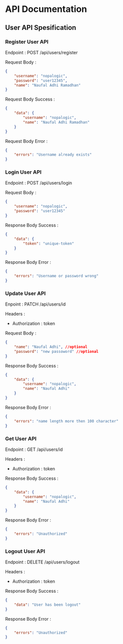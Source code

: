# API Documentation

## User API Spesification

### Register User API

Endpoint : POST /api/users/register

Request Body :

```json
{
	"username": "nopalogic",
	"password": "user12345",
	"name": "Naufal Adhi Ramadhan"
}
```

Request Body Success :

```json
{
	"data": {
		"username": "nopalogic",
		"name": "Naufal Adhi Ramadhan"
	}
}
```

Request Body Error :

```json
{
	"errors": "Username already exists"
}
```

### Login User API

Endpoint : POST /api/users/login

Request Body :

```json
{
	"username": "nopalogic",
	"password": "user12345"
}
```

Response Body Success :

```json
{
	"data": {
		"token": "unique-token"
	}
}
```

Response Body Error :

```json
{
	"errors": "Username or password wrong"
}
```

### Update User API

Enpoint : PATCH /api/users/id

Headers :

- Authorization : token

Request Body :

```json
{
	"name": "Naufal Adhi", //optional
	"password": "new passoword" //optional
}
```

Response Body Success :

```json
{
	"data": {
		"username": "nopalogic",
		"name": "Naufal Adhi"
	}
}
```

Response Body Error :

```json
{
	"errors": "name length more then 100 character"
}
```

### Get User API

Endpoint : GET /api/users/id

Headers :

- Authorization : token

Response Body Success :

```json
{
	"data": {
		"username": "nopalogic",
		"name": "Naufal Adhi"
	}
}
```

Response Body Error :

```json
{
	"errors": "Unauthorized"
}
```

### Logout User API

Endpoint : DELETE /api/users/logout

Headers :

- Authorization : token

Response Body Success :

```json
{
	"data": "User has been logout"
}
```

Response Body Error :

```json
{
	"errors": "Unauthorized"
}
```
